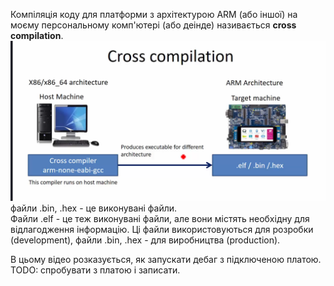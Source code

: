 Компіляція коду для платформи з архітектурою ARM (або іншої) на моєму персональному комп'ютері (або деінде) називається **cross compilation**.  
![alt text](<www.udemy.com_course_microcontroller-embedded-c-programming_learn_lecture_16546090 (1).png>)   
файли .bin, .hex - це виконувані файли.  
Файли .elf - це теж виконувані файли, але вони містять необхідну для відлагодження інформацію. Ці файли використовуються для розробки (development), файли .bin, .hex - для виробництва (production).

В цьому відео розказується, як запускати дебаг з підключеною платою. TODO: спробувати з платою і записати.